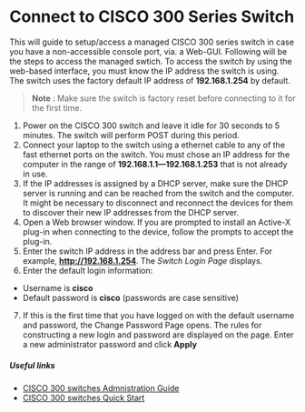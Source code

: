 # Connect to CISCO 300 Series Switch

This will guide to setup/access a managed CISCO 300 series switch in case you have a non-accessible console port, via. a Web-GUI. Following will be the steps to access the managed swtich. To access the switch by using the web-based interface, you must know the IP address the switch is using. The switch uses the factory default IP address of **192.168.1.254** by default.


> **Note** : Make sure the switch is factory reset before connecting to it for the first time.

1. Power on the CISCO 300 switch and leave it idle for 30 seconds to 5 minutes. The switch will perform POST during this period.
2. Connect your laptop to the switch using a ethernet cable to any of the fast ethernet ports on the switch. You must chose an IP address for the computer in the range of **192.168.1.1—192.168.1.253** that is not already in use.
3.  If the IP addresses is assigned by a DHCP server, make sure the DHCP server is running and can be reached from the switch and the computer. It might be necessary to disconnect and reconnect the devices for them to discover their new IP addresses from the DHCP server.
4. Open a Web browser window. If you are prompted to install an Active-X plug-in when connecting to the device, follow the prompts to accept the plug-in.
5. Enter the switch IP address in the address bar and press Enter. For example, **http://192.168.1.254**. The *Switch Login Page* displays.
6. Enter the default login information:
  - Username is **cisco**
  - Default password is **cisco** (passwords are case sensitive)
7. If this is the first time that you have logged on with the default username and password, the Change Password Page opens. The rules for constructing a new login and password are displayed on the page. Enter a new administrator password and click **Apply**

##### Useful links

- [CISCO 300 switches Admnistration Guide](https://www.cisco.com/c/dam/en/us/td/docs/switches/lan/csbms/sf30x_sg30x/administration_guide/78-19308-01.pdf)
- [CISCO 300 switches Quick Start](https://www.cisco.com/c/dam/en/us/td/docs/switches/lan/csbms/sf30x_sg30x/quick_start/78-19252-01.pdf)
